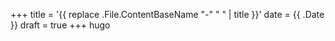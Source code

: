 +++
title = '{{ replace .File.ContentBaseName "-" " " | title }}'
date = {{ .Date }}
draft = true
+++
hugo